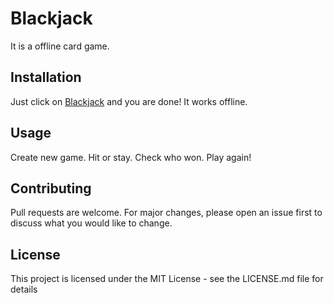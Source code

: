 # Blackjack

It is a offline card game.

## Installation

Just click on [Blackjack](https://karolbulwin.github.io/blackjack/index.html) and you are done! It works offline.

## Usage

Create new game. Hit or stay. Check who won. Play again!

## Contributing

Pull requests are welcome. For major changes, please open an issue first to discuss what you would like to change.

## License

This project is licensed under the MIT License - see the LICENSE.md file for details
